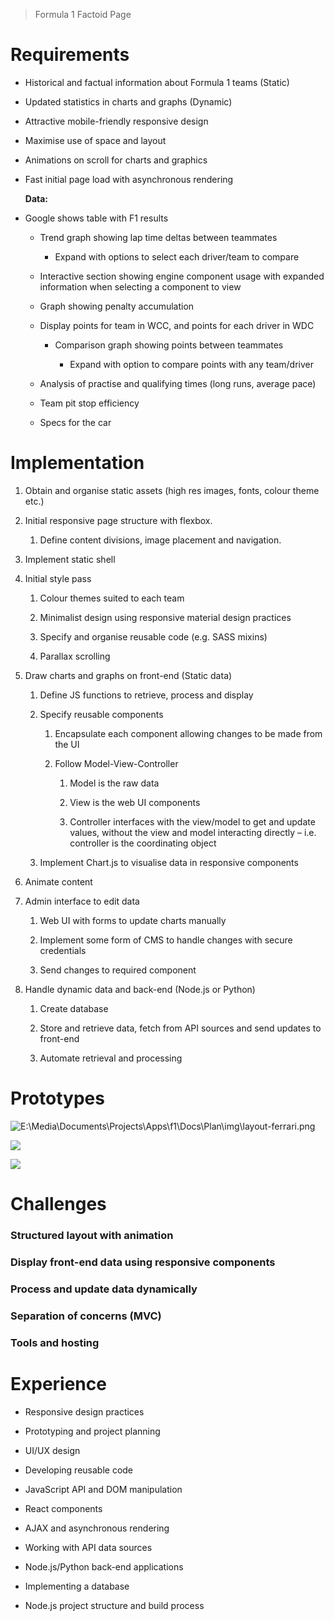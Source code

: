 > Formula 1 Factoid Page

Requirements
============

-   Historical and factual information about Formula 1 teams (Static)

-   Updated statistics in charts and graphs (Dynamic)

-   Attractive mobile-friendly responsive design

-   Maximise use of space and layout

-   Animations on scroll for charts and graphics

-   Fast initial page load with asynchronous rendering


    **Data:**

-   Google shows table with F1 results

    -   Trend graph showing lap time deltas between teammates

        -   Expand with options to select each driver/team to compare

    -   Interactive section showing engine component usage with expanded
        information when selecting a component to view

    -   Graph showing penalty accumulation

    -   Display points for team in WCC, and points for each driver in WDC

        -   Comparison graph showing points between teammates

            -   Expand with option to compare points with any team/driver

    -   Analysis of practise and qualifying times (long runs, average pace)

    -   Team pit stop efficiency

    -   Specs for the car

Implementation
===============

1.  Obtain and organise static assets (high res images, fonts, colour theme
    etc.)

2.  Initial responsive page structure with flexbox.

    1.  Define content divisions, image placement and navigation.

3.  Implement static shell

4.  Initial style pass

    1.  Colour themes suited to each team

    2.  Minimalist design using responsive material design practices

    3.  Specify and organise reusable code (e.g. SASS mixins)

    4.  Parallax scrolling

5.  Draw charts and graphs on front-end (Static data)

    1.  Define JS functions to retrieve, process and display

    2.  Specify reusable components

        1.  Encapsulate each component allowing changes to be made from the UI

        2.  Follow Model-View-Controller

            1.  Model is the raw data

            2.  View is the web UI components

            3.  Controller interfaces with the view/model to get and update
                values, without the view and model interacting directly – i.e.
                controller is the coordinating object

    3.  Implement Chart.js to visualise data in responsive components

6.  Animate content

7.  Admin interface to edit data

    1.  Web UI with forms to update charts manually

    2.  Implement some form of CMS to handle changes with secure credentials

    3.  Send changes to required component

8.  Handle dynamic data and back-end (Node.js or Python)

    1.  Create database

    2.  Store and retrieve data, fetch from API sources and send updates to
        front-end

    3.  Automate retrieval and processing

Prototypes
==========

![E:\\Media\\Documents\\Projects\\Apps\\f1\\Docs\\Plan\\img\\layout-ferrari.png](Plan/img/layout-ferrari.png)


![](Plan/img/component_spec.png)


![](Plan/img/layout-ferrari-plan.png)

Challenges
==========

### Structured layout with animation

### Display front-end data using responsive components

### Process and update data dynamically

### Separation of concerns (MVC)

### Tools and hosting

Experience
===========

-   Responsive design practices

-   Prototyping and project planning

-   UI/UX design

-   Developing reusable code

-   JavaScript API and DOM manipulation

-   React components

-   AJAX and asynchronous rendering

-   Working with API data sources

-   Node.js/Python back-end applications

-   Implementing a database

-   Node.js project structure and build process

